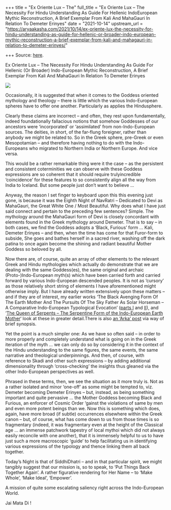 +++
title = "Ex Oriente Lux – The"
full_title = "Ex Oriente Lux – The Necessity For Hindu Understanding As Guide For Hellenic IndoEuropean Mythic Reconstruction, A Brief Exemplar From Kali And MahaGauri In Relation To Demeter Erinyes"
date = "2021-10-14"
upstream_url = "https://aryaakasha.com/2021/10/14/ex-oriente-lux-the-necessity-for-hindu-understanding-as-guide-for-hellenic-or-broader-indo-european-mythic-reconstruction-a-brief-exemplar-from-kali-and-mahagauri-in-relation-to-demeter-erinyes/"

+++
Source: [here](https://aryaakasha.com/2021/10/14/ex-oriente-lux-the-necessity-for-hindu-understanding-as-guide-for-hellenic-or-broader-indo-european-mythic-reconstruction-a-brief-exemplar-from-kali-and-mahagauri-in-relation-to-demeter-erinyes/).

Ex Oriente Lux – The Necessity For Hindu Understanding As Guide For Hellenic (Or Broader) Indo-European Mythic Reconstruction, A Brief Exemplar From Kali And MahaGauri In Relation To Demeter Erinyes

![](https://aryaakasha.files.wordpress.com/2021/10/1200px-demeter_altemps_inv8546.jpg?w=447)

Occasionally, it is suggested that when it comes to the Goddess oriented
mythology and theology – there is little which the various Indo-European
spheres have to offer one another. Particularly as applies the
Hindusphere.

Clearly these claims are incorrect – and often, they rest upon
fundamentally, indeed foundationally fallacious notions that somehow
Goddesses of our ancestors were ‘incorporated’ or ‘assimilated’ from
non-Indo-European sources. The deities, in short, of the far-flung
foreigner, rather than anybody we might be related to. So in the Greek
sphere, pre-Greek or even Mesopotamian – and therefore having nothing to
do with the Indo-Europeans who migrated to Northern India or Northern
Europe. And vice versa.

This would be a rather remarkable thing were it the case – as the
persistent and consistent coterminities we can observe with these
Goddess expressions are so coherent that it should require
trulyincredible ‘coincidence’ for these features to so consistently
align all the way from India to Iceland. But some people just don’t want
to believe …

Anyway, the reason I set finger to keyboard upon this this evening just
gone, is because it was the Eighth Night of NavRatri – Dedicated to Devi
as MahaGauri, the Great White One / Most Beautiful. Why does what I have
just said connect and pertain to the preceding few sentences? Simple.
The mythology around the MahaGauri form of Devi is closely concordant
with elements found in the Greek mythology around Demeter. That is to
say – in both cases, we find the Goddess adopts a ‘Black, Furious’ form
… Kali, Demeter Erinyes – and then, when the time has come for that
Furor-form to subside, She goes and bathes herself in a sacred river,
washing off the dark patina to once again become the shining and radiant
beautiful Mother Goddess so beloved by all.

Now there are, of course, quite an array of other elements to the
relevant Greek and Hindu mythologies which actually do demonstrate that
we are dealing with the same Goddess(es), the same original and archaic
(Proto-)Indo-European myth(s) which have been carried forth and carried
forward by various Indo-European descended peoples. It is not as
‘cursory’ as those relatively short string of elements I have
aforementioned might otherwise imply. But I have already written
extensively upon these matters – and if they are of interest, my earlier
works ‘The Black Avenging Form Of The Earth Mother And The Pursuits Of
The Sky Father As Solar Horseman – A Comparative Indo-European
Typological Evocation’ ([parts
I](https://aryaakasha.com/2020/11/07/the-black-avenging-form-of-the-earth-mother-and-the-pursuits-of-the-sky-father-as-solar-horseman-a-comparative-indo-european-typological-evocation-part-one-demeter-erinyes-poseidon/)
and
[II](https://aryaakasha.com/2020/11/13/the-black-avenging-form-of-the-earth-mother-and-the-pursuits-of-the-sky-father-as-solar-horseman-a-comparative-indo-european-typological-evocation-part-two-surya-saranyu-and-chhaya-the-shadowy/)),
and ‘[The Queen of Serpents – The Serpentine Form of the Indo-European
Earth
Mother](https://aryaakasha.com/2020/12/18/the-queen-of-serpents-the-serpentine-figure-of-the-indo-european-earth-mother/)‘
look at these in greater detail.There is also [an ‘Arka’
post](https://aryaakasha.com/2021/04/01/the-black-avenging-form-of-the-indo-european-mother-goddess-arya-akasha-arka/)
via way of brief synopsis.

Yet the point is a much simpler one: As we have so often said – in order
to more properly and completely understand what is going on in the Greek
iteration of the myth … we can only do so by considering it in the
context of the Hindu understanding to the same figures, the same events,
the same narrative and theological underpinnings. And then, of course,
with reference to Skadi and other such expressions – by adding
additional dimensionality through ‘cross-checking’ the insights thus
gleaned via the other Indo-European perspectives as well.

Phrased in these terms, then, we see the situation as it more truly is.
Not as a rather isolated and minor ‘one-off’ as some might be tempted
to, viz. Demeter becoming Demeter Erinyes – but, instead, as being
something important and quite pervasive … the Mother Goddess becoming
Black and Furious, an enforcer of Cosmic Order ‘gainst the violations of
same by men and even more potent beings than we. Now this is something
which does, again, have more broad (if subtle) occurrences elsewhere
within the Greek canon – but, of course, what has come down to us from
those times is so fragmentary (indeed, it was fragmentary even at the
height of the Classical age … an immense patchwork tapestry of local
mythoi which did not always easily reconcile with one another), that it
is immensely helpful to us to have just such a more macroscopic ‘guide’
to help facilitating us in identifying various expressions of the
typology and thence linking them all back together.

Today’s Night is that of SiddhiDhatri – and in that particular spirit,
we might tangibly suggest that our mission is, so to speak, to ‘Put
Things Back Together Again’. A rather figurative rendering for Her Name
– to ‘Make Whole’, ‘Make Ideal’, ‘Empower’.

A mission of quite some escalating saliency right across the
Indo-European World.

Jai Mata Di !
